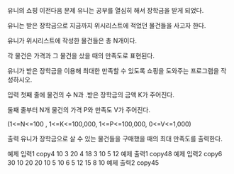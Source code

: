 유니의 쇼핑
이전다음
문제
유니는 공부를 열심히 해서 장학금을 받게 되었다.

유니는 받은 장학금으로 지금까지 위시리스트에 적었던 물건들을 사고자 한다.

유니가 위시리스트에 작성한 물건들은 총 N개이다.

각 물건은 가격과 그 물건을 샀을 때의 만족도로 표현된다.

유니가 받은 장학금을 이용해 최대한 만족할 수 있도록 쇼핑을 도와주는 프로그램을 작성하시오.

입력
첫째 줄에 물건의 수 N과 .받은 장학금의 금액 K가 주어진다.

둘째 줄부터 N개 물건의 가격 P와 만족도 V가 주어진다.

(1<=N<=100 , 1<=K<=100,000, 1<=P<=100,000, 0<=V<=1,000)

출력
유니가 장학금으로 살 수 있는 물건들을 구매했을 때의 최대 만족도를 출력한다.

예제 입력1
copy4 10
3 20
4 18
3 10
5 12
예제 출력1
copy48
예제 입력2
copy6 30
10 20
20 10
5 10
6 5
12 15
8 10
예제 출력2
copy45